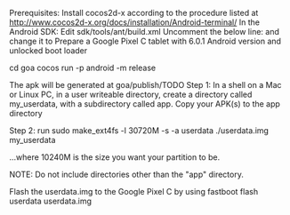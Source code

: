 Prerequisites:
    Install cocos2d-x according to the procedure listed at http://www.cocos2d-x.org/docs/installation/Android-terminal/
    In the Android SDK:
      Edit sdk/tools/ant/build.xml
      Uncomment the below line:
      <!--<nocompress extension="xml" />-->
      and change it to
      <nocompress extension="webm" />
    Prepare a Google Pixel C tablet with 6.0.1 Android version and unlocked boot loader
      
cd goa
cocos run -p android -m release

The apk will be generated at goa/publish/TODO
Step 1: In a shell on a Mac or Linux PC, in a user writeable directory, create a directory called my_userdata, with a subdirectory called app. Copy your APK(s) to the app directory

Step 2: run
sudo make_ext4fs -l 30720M -s -a userdata ./userdata.img my_userdata

...where 10240M is the size you want your partition to be.

NOTE: Do not include directories other than the "app" directory.

Flash the userdata.img to the Google Pixel C by using fastboot flash userdata userdata.img

